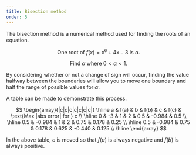```yaml
---
title: Bisection method
order: 5
---
```


The bisection method is a numerical method used for finding the roots of an equation.

$$
\text{One root of } f(x) = x^6 + 4x - 3 \text{ is } \alpha \text{.}
$$

$$
\text{Find } \alpha \text{ where } 0 < \alpha < 1 \text{.}
$$

By considering whether or not a change of sign will occur, finding the value halfway between the boundaries will allow you to move one boundary and half the range of possible values for $\alpha$.

<sketch name="bisection" play></sketch>

A table can be made to demonstrate this process.

$$
\begin{array}{|c|c|c|c|c|c|c|}
\hline
a & f(a) & b & f(b) & c & f(c) & \text{Max |abs error| for } c \\ \hline
0 & -3 & 1 & 2 & 0.5 & -0.984 & 0.5 \\ \hline
0.5 & -0.984 & 1 & 2 & 0.75 & 0.178 & 0.25 \\ \hline
0.5 & -0.984 & 0.75 & 0.178 & 0.625 & -0.440 & 0.125 \\ \hline
\end{array}
$$

In the above table, $c$ is moved so that $f(a)$ is always negative and $f(b)$ is always positive.
